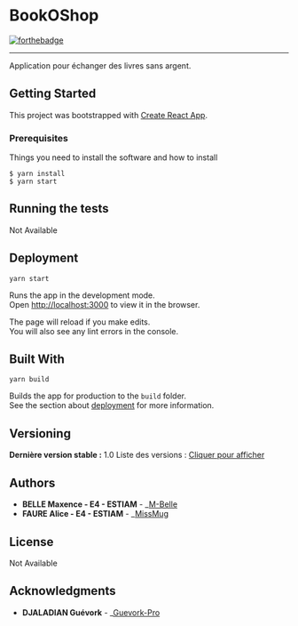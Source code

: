 # BookOShop

[![forthebadge](http://forthebadge.com/images/badges/built-with-love.svg)](http://forthebadge.com)

---

Application pour échanger des livres sans argent.

## Getting Started

This project was bootstrapped with [Create React App](https://github.com/facebook/create-react-app).

### Prerequisites

Things you need to install the software and how to install

```
$ yarn install
$ yarn start

```

## Running the tests

Not Available

## Deployment

`yarn start`

Runs the app in the development mode.\
Open [http://localhost:3000](http://localhost:3000) to view it in the browser.

The page will reload if you make edits.\
You will also see any lint errors in the console.

## Built With

`yarn build`

Builds the app for production to the `build` folder.\
See the section about [deployment](https://facebook.github.io/create-react-app/docs/deployment) for more information.

## Versioning

**Dernière version stable :** 1.0
Liste des versions : [Cliquer pour afficher](https://github.com/MissMug/estiam-dfs-belle_faure-app)

## Authors

- **BELLE Maxence - E4 - ESTIAM** - \_[M-Belle](https://github.com/M-Belle)
- **FAURE Alice - E4 - ESTIAM** - \_[MissMug](https://github.com/MissMug)

## License

Not Available

## Acknowledgments

- **DJALADIAN Guévork** - \_[Guevork-Pro](https://github.com/Guevork-Pro)
